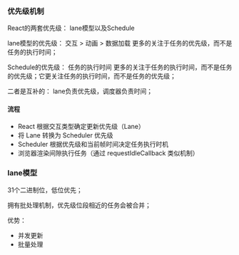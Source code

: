 

### 优先级机制

React的两套优先级： lane模型以及Schedule

lane模型的优先级： 交互 > 动画 > 数据加载
更多的关注于任务的优先级，而不是任务的执行时间；

Schedule的优先级： 任务的执行时间
更多的关注于任务的执行时间，而不是任务的优先级；它更关注任务的执行时间，而不是任务的优先级；

二者是互补的： lane负责优先级，调度器负责时间；


#### 流程
- React 根据交互类型确定更新优先级（Lane）
- 将 Lane 转换为 Scheduler 优先级
- Scheduler 根据优先级和当前帧时间决定任务执行时机
- 浏览器渲染间隙执行任务（通过 requestIdleCallback 类似机制）


### lane模型

31个二进制位，低位优先；

拥有批处理机制，优先级位段相近的任务会被合并；

优势：
- 并发更新
- 批量处理